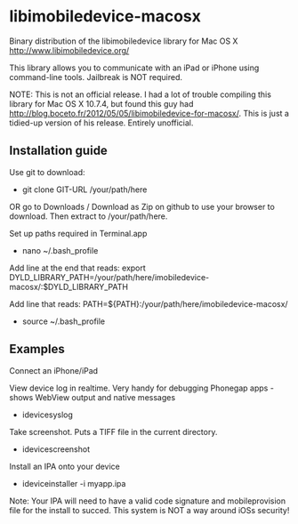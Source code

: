 libimobiledevice-macosx
=======================

Binary distribution of the libimobiledevice library for Mac OS X http://www.libimobiledevice.org/

This library allows you to communicate with an iPad or iPhone using command-line tools. Jailbreak is NOT required.

NOTE: This is not an official release. I had a lot of trouble compiling this library for Mac OS X 10.7.4, but found this guy had 
http://blog.boceto.fr/2012/05/05/libimobiledevice-for-macosx/.
This is just a tidied-up version of his release. Entirely unofficial.

Installation guide
------------------

Use git to download:
 - git clone GIT-URL /your/path/here
 
OR go to Downloads / Download as Zip on github to use your browser to download. Then extract to /your/path/here.

Set up paths required in Terminal.app
 - nano ~/.bash_profile

Add line at the end that reads:
 export DYLD_LIBRARY_PATH=/your/path/here/imobiledevice-macosx/:$DYLD_LIBRARY_PATH

Add line that reads:
 PATH=${PATH}:/your/path/here/imobiledevice-macosx/

- source ~/.bash_profile


Examples
--------

Connect an iPhone/iPad

View device log in realtime. Very handy for debugging Phonegap apps - shows WebView output and native messages
 - idevicesyslog

Take screenshot. Puts a TIFF file in the current directory.
 - idevicescreenshot

Install an IPA onto your device
 - ideviceinstaller -i myapp.ipa

Note: Your IPA will need to have a valid code signature and mobileprovision file for the install to succed. This system is NOT
a way around iOSs security!
